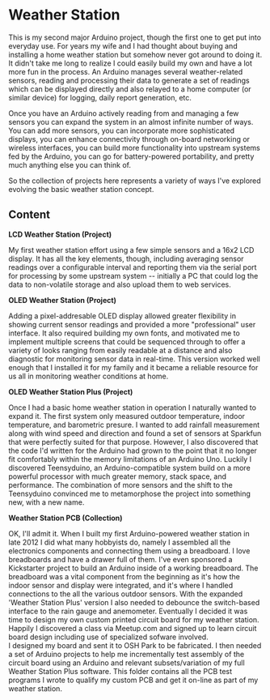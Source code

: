 Weather Station
===============

This is my second major Arduino project, though the first one to get put into everyday use.  For years my wife and I had thought about buying and installing a home weather station but somehow never got around to doing it.  It didn't take me long to realize I could easily build my own and have a lot more fun in the process.  An Arduino manages several weather-related sensors, reading and processing their data to generate a set of readings which can be displayed directly and also relayed to a home computer (or similar device) for logging, daily report generation, etc. 

Once you have an Arduino actively reading from and managing a few sensors you can expand the system in an almost infinite number of ways.  You can add more sensors, 
you can incorporate more sophisticated displays, you can enhance connectivity through on-board networking or wireless interfaces, you can build more functionality into
upstream systems fed by the Arduino, you can go for battery-powered portability, and pretty much anything else you can think of.

So the collection of projects here represents a variety of ways I've explored evolving the basic weather station concept.

## Content

**LCD Weather Station (Project)**

My first weather station effort using a few simple sensors and a 16x2 LCD display.  It has all the key elements, though, including averaging sensor readings over a
configurable interval and reporting them via the serial port for processing by some upstream system -- initially a PC that could log the data to non-volatile storage and 
also upload them to web services.

**OLED Weather Station (Project)**

Adding a pixel-addresable OLED display allowed greater flexibility in showing current sensor readings and provided a more "professional" user interface. It also required
building my own fonts, and motivated me to implement multiple screens that could be sequenced through to offer a variety of looks ranging from easily readable at a
distance and also diagnostic for monitoring sensor data in real-time.  This version worked well enough that I installed it for my family and it became a reliable
resource for us all in monitoring weather conditions at home.

**OLED Weather Station Plus (Project)**

Once I had a basic home weather station in operation I naturally wanted to expand it.  The first system only measured outdoor temperature, indoor temperature, and 
barometric presure.  I wanted to add rainfall measurement along with wind speed and direction and found a set of sensors at Sparkfun that were perfectly suited for
that purpose. However, I also discovered that the code I'd written for the Arduino had grown to the point that it no longer fit comfortably within the memory 
limitations of an Arduino Uno.  Luckily I discovered Teensyduino, an Arduino-compatible system build on a more powerful processor with much greater memory, stack 
space, and performance.  The combination of more sensors and the shift to the Teensyduino convinced me to metamorphose the project into something new, with a new
name.

**Weather Station PCB (Collection)**

OK, I'll admit it.  When I built my first Arduino-powered weather station in late 2012 I did what many hobbyists do, namely I assembled all the electronics components and
connecting them using a breadboard.  I love breadboards and have a drawer full of them. I've even sponsored a Kickstarter project to build an Arduino inside of a working 
breadboard. The breadboard was a vital component from the beginning as it's how the indoor sensor and display were integrated, and it's where 
I handled connections to the all the various outdoor sensors. With the expanded 'Weather Station Plus' version I also needed to debounce 
the switch-based interface to the rain gauge and anemometer. Eventually I decided it was time to design my own custom printed circuit board for 
my weather station.  Happily I discovered a class via Meetup.com and signed up to learn circuit board design including use of specialized sofware involved.  
I designed my board and sent it to OSH Park to be fabricated.  I then needed a set of Arduino projects to help me incrementally test assembly of the 
circuit board using an Arduino and relevant subsets/variation of my full Weather Station Plus software.  This folder
contains all the PCB test programs I wrote to qualify my custom PCB and get it on-line as part of my weather station.
